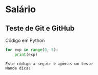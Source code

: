 # Salário

## Teste de Git e GitHub 

Código em Python

````python
for exp in range(0, 5):
    print(exp)
````

````
Este código a seguir é apenas um teste
Mande dicas
````

